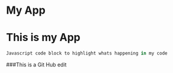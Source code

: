 My App
=======

# This is my App

```javascript
Javascript code block to highlight whats happening in my code
```

###This is a Git Hub edit
